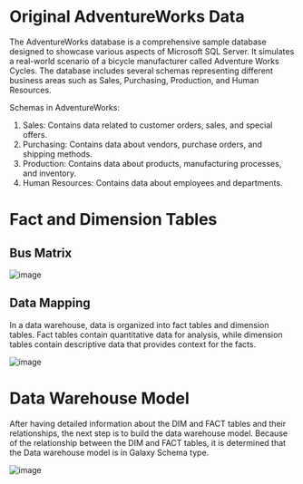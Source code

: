 # Original AdventureWorks Data
The AdventureWorks database is a comprehensive sample database designed to showcase various aspects of Microsoft SQL Server. It simulates a real-world scenario of a bicycle manufacturer called Adventure Works Cycles. The database includes several schemas representing different business areas such as Sales, Purchasing, Production, and Human Resources.

Schemas in AdventureWorks:

1. Sales: Contains data related to customer orders, sales, and special offers.
2. Purchasing: Contains data about vendors, purchase orders, and shipping methods.
3. Production: Contains data about products, manufacturing processes, and inventory.
4. Human Resources: Contains data about employees and departments.

# Fact and Dimension Tables
## Bus Matrix
![image](https://github.com/user-attachments/assets/b20cbaa2-a7a8-4903-846c-df1b4a6c80bd)

## Data Mapping
In a data warehouse, data is organized into fact tables and dimension tables. Fact tables contain quantitative data for analysis, while dimension tables contain descriptive data that provides context for the facts.

![image](https://github.com/user-attachments/assets/87ec98a2-b9e8-4cb3-a264-220e07b085c2)


# Data Warehouse Model

After having detailed information about the DIM and FACT tables and their relationships, the next step is to build the data warehouse model. Because of the relationship between the DIM and FACT tables, it is determined that the Data warehouse model is in Galaxy Schema type.

![image](https://github.com/user-attachments/assets/801b7128-6c7f-421b-b70a-98ed7b847418)

